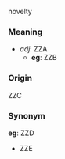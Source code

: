 novelty
### Meaning
+ _adj_: ZZA
    + __eg__: ZZB

### Origin

ZZC

### Synonym

__eg__: ZZD

+ ZZE



